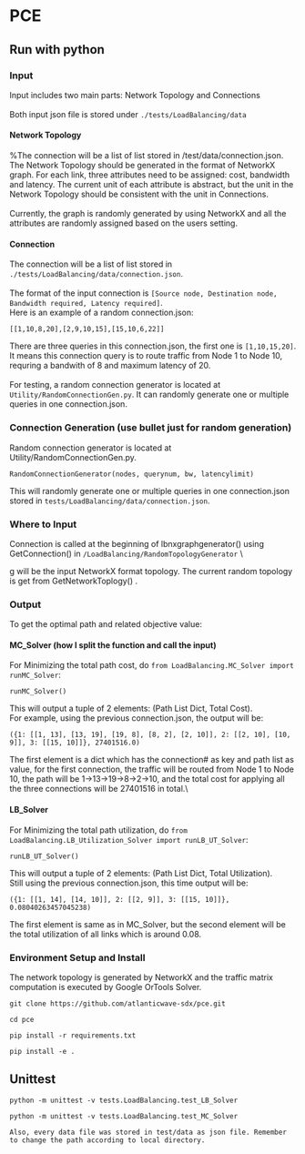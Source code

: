 # PCE
## Run with python

### Input
Input includes two main parts: Network Topology and Connections\
\
Both input json file is stored under `./tests/LoadBalancing/data`
#### Network Topology
%The connection will be a list of list stored in /test/data/connection.json.
\
The Network Topology should be generated in the format of NetworkX graph. For each link, three attributes need to be assigned: cost, bandwidth and latency. The current unit of each attribute is abstract, but the unit in the Network Topology should be consistent with the unit in Connections.\
\
Currently, the graph is randomly generated by using NetworkX and all the attributes are randomly assigned based on the users setting. 
#### Connection
The connection will be a list of list stored in `./tests/LoadBalancing/data/connection.json`. \
\
The format of the input connection is `[Source node, Destination node, Bandwidth required, Latency required]`.  \
Here is an example of a random connection.json:
```
[[1,10,8,20],[2,9,10,15],[15,10,6,22]]
```
There are three queries in this connection.json, the first one is `[1,10,15,20]`.\
It means this connection query is to route traffic from Node 1 to Node 10, requring a bandwith of 8 and maximum latency of 20.\
\
For testing, a random connection generator is located at `Utility/RandomConnectionGen.py`. It can randomly generate one or multiple queries in one connection.json.

### Connection Generation (use bullet just for random generation)
Random connection generator is located at Utility/RandomConnectionGen.py. 
```
RandomConnectionGenerator(nodes, querynum, bw, latencylimit)
```
This will randomly generate one or multiple queries in one connection.json stored in `tests/LoadBalancing/data/connection.json`. 
### Where to Input
Connection is called at the beginning of lbnxgraphgenerator() using GetConnection() in `/LoadBalancing/RandomTopologyGenerator`
\

g will be the input NetworkX format topology. The current random topology is get from GetNetworkToplogy() .

### Output
To get the optimal path and related objective value:
#### MC_Solver (how I split the function and call the input)
For Minimizing the total path cost, do `from LoadBalancing.MC_Solver import runMC_Solver`:
```
runMC_Solver()
```
This will output a tuple of 2 elements: (Path List Dict, Total Cost).\
For example, using the previous connection.json, the output will be:
```
({1: [[1, 13], [13, 19], [19, 8], [8, 2], [2, 10]], 2: [[2, 10], [10, 9]], 3: [[15, 10]]}, 27401516.0)
```
The first element is a dict which has the connection# as key and path list as value, for the first connection, the traffic will be routed from Node 1 to Node 10, the path will be 1->13->19->8->2->10, and the total cost for applying all the three connections will be 27401516 in total.\

#### LB_Solver
For Minimizing the total path utilization, do `from LoadBalancing.LB_Utilization_Solver import runLB_UT_Solver`:
```
runLB_UT_Solver()
```
This will output a tuple of 2 elements: (Path List Dict, Total Utilization).\
Still using the previous connection.json, this time output will be:
```
({1: [[1, 14], [14, 10]], 2: [[2, 9]], 3: [[15, 10]]}, 0.08040263457045238)
```
The first element is same as in MC_Solver, but the second element will be the total utilization of all links which is around 0.08.


### Environment Setup and Install

The network topology is generated by NetworkX and the traffic matrix computation is executed by Google OrTools Solver. 
```
git clone https://github.com/atlanticwave-sdx/pce.git
```
```
cd pce
```
```
pip install -r requirements.txt
```
```
pip install -e .
```
## Unittest

```
python -m unittest -v tests.LoadBalancing.test_LB_Solver
```
```
python -m unittest -v tests.LoadBalancing.test_MC_Solver

Also, every data file was stored in test/data as json file. Remember to change the path according to local directory.


